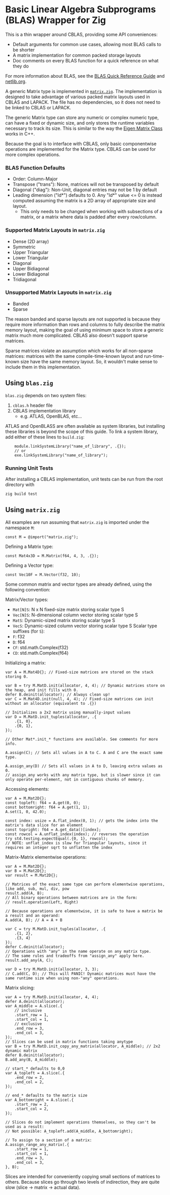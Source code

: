 # Basic Linear Algebra Subprograms (BLAS) Wrapper for Zig

This is a thin wrapper around CBLAS, providing some API conveniences:
- Default arguments for common use cases, allowing most BLAS calls to be shorter
- A matrix implementation for common packed storage layouts
- Doc comments on every BLAS function for a quick reference on what they do

For more information about BLAS, see the [BLAS Quick Reference Guide](blas.pdf) and [netlib.org](https://www.netlib.org/blas/faq.html).

A generic Matrix type is implemented in [`matrix.zig`](src/matrix.zig).
The implementation is designed to take advantage of various packed matrix layouts used in CBLAS and LAPACK.
The file has no dependencies, so it does not need to be linked to CBLAS or LAPACK.

The generic Matrix type can store any numeric or complex numeric type, can have a fixed or dynamic size, and only stores the runtime variables necessary to track its size.
This is similar to the way the [Eigen Matrix Class](https://eigen.tuxfamily.org/dox/group__TutorialMatrixClass.html) works in C++.

Because the goal is to interface with CBLAS, only basic componentwise operations are implemented for the Matrix type.
CBLAS can be used for more complex operations.

### BLAS Function Defaults
- Order: Column-Major
- Transpose ("trans"): None, matrices will not be transposed by default
- Diagonal ("diag"): Non-Unit, diagonal entries may not be 1 by default
- Leading dimension ("ld*") defaults to 0. Any "ld*" value <= 0 is instead computed assuming the matrix is a 2D array of appropriate size and layout.
    - This only needs to be changed when working with subsections of a matrix, or a matrix where data is padded after every row/column.

### Supported Matrix Layouts in `matrix.zig`
- Dense (2D array)
- Symmetric
- Upper Triangular
- Lower Triangular
- Diagonal
- Upper Bidiagonal
- Lower Bidiagonal
- Tridiagonal

### Unsupported Matrix Layouts in `matrix.zig`
- Banded
- Sparse

The reason banded and sparse layouts are not supported is because they require more information than rows and columns to
fully describe the matrix memory layout, making the goal of using minimum space to store a generic matrix much more complicated.
CBLAS also doesn't support sparse matrices.

Sparse matrices violate an assumption which works for all non-sparse matrices:
matrices with the same compile-time-known layout and run-time-known size have the same memory layout.
So, it wouldn't make sense to include them in this implementation.

## Using `blas.zig`

`blas.zig` depends on two system files:
1. `cblas.h` header file
2. CBLAS implementation library
    - e.g. ATLAS, OpenBLAS, etc...

ATLAS and OpenBLASS are often available as system libraries, but installing these libraries is beyond the scope of this guide.
To link a system library, add either of these lines to `build.zig`:

```zig
    module.linkSystemLibrary("name_of_library", .{});
    // or
    exe.linkSystemLibrary("name_of_library");
```

### Running Unit Tests

After installing a CBLAS implementation, unit tests can be run from the root directory with

```sh
zig build test
```

## Using `matrix.zig`

All examples are run assuming that `matrix.zig` is imported under the namespace `M`:
```zig
const M = @import("matrix.zig");
```

Defining a Matrix type:
```zig
const Mat4x3D = M.Matrix(f64, 4, 3, .{});
```

Defining a Vector type:
```zig
const Vec10F = M.Vector(f32, 10);
```

Some common matrix and vector types are already defined, using the following convention:

Matrix/Vector types:
- `Mat[N]S`: N x N fixed-size matrix storing scalar type S
- `Vec[N]S`: N-dimensional column vector storing scalar type S
- `MatS`: Dynamic-sized matrix storing scalar type S
- `VecS`: Dynamic-sized column vector storing scalar type S
Scalar type suffixes (for `S`):
- `F`: f32
- `D`: f64
- `CF`: std.math.Complex(f32)
- `CD`: std.math.Complex(f64)

Initializing a matrix:
```zig
var A = M.Mat4D{}; // Fixed-size matrices are stored on the stack storing 0.

var B = try M.MatD.init(allocator, 4, 4); // Dynamic matrices store on the heap, and init fills with 0.
defer B.deinit(allocator); // Always clean up!
var C = M.Mat4D.init(null, 4, 4); // Fixed-size matrices can init without an allocator (equivalent to .{})

// Initializes a 2x2 matrix using manually-input values
var D = M.MatD.init_tuples(allocator, .{
    .{1, 0},
    .{0, 1},
});

// Other Mat*.init_* functions are available. See comments for more info.

A.assign(C); // Sets all values in A to C. A and C are the exact same type.

A.assign_any(D) // Sets all values in A to D, leaving extra values as 0.
// assign_any works with any matrix type, but is slower since it can only operate per-element, not in contiguous chunks of memory.
```

Accessing elements:
```zig
var A = M.Mat2D{};
const topleft: f64 = A.get(0, 0);
const bottomright: f64 = A.get(1, 1);
A.set(1, 0, 42.0);

const index: usize = A.flat_index(0, 1); // gets the index into the matrix's data slice for an element
const topright: f64 = A.get_data()[index];
const rowcol = A.unflat_index(index); // reverses the operation
try std.testing.expectEqual(.{0, 1}, rowcol);
// NOTE: unflat_index is slow for Triangular layouts, since it requires an integer sqrt to unflatten the index
```

Matrix-Matrix elementwise operations:
```zig
var A = M.Mat2D{};
var B = M.Mat2D{};
var result = M.Mat2D{};

// Matrices of the exact same type can perform elementwise operations, like add, sub, mul, div, pow
result.add(A, B);
// All binary operations between matrices are in the form:
// result.operation(Left, Right)

// Because operations are elementwise, it is safe to have a matrix be a result and an operand:
A.add(A, B); // A = A + B

var C = try M.MatD.init_tuples(allocator, .{
    .{1, 2},
    .{3, 4}
});
defer C.deinit(allocator);
// Operations with "any" in the name operate on any matrix type.
// The same rules and tradeoffs from "assign_any" apply here.
result.add_any(A, C);

var D = try M.MatD.init(allocator, 3, 3);
// C.add(C, D); // This will PANIC! Dynamic matrices must have the same runtime size when using non-"any" operations.
```

Matrix slicing:
```zig
var A = try M.MatD.init(allocator, 4, 4);
defer A.deinit(allocator);
var A_middle = A.slice(.{
    // inclusive
    .start_row = 1,
    .start_col = 1,
    // exclusive
    .end_row = 3,
    .end_col = 3,
});
// Slices can be used in matrix functions taking anytype
var B = try M.MatD.init_copy_any_matrix(allocator, A_middle); // 2x2 dynamic matrix
defer B.deinit(allocator);
B.add_any(B, A_middle);

// start_* defaults to 0,0
var A_topleft = A.slice(.{
    .end_row = 2,
    .end_col = 2,
});

// end_* defaults to the matrix size
var A_bottomright = A.slice(.{
    .start_row = 2,
    .start_col = 2,
});

// Slices do not implement operations themselves, so they can't be used as a result:
// Not possible: A_topleft.add(A_middle, A_bottomright);

// To assign to a section of a matrix:
A.assign_range_any_matrix(.{
    .start_row = 1,
    .start_col = 1,
    .end_row = 3,
    .end_col = 3,
}, B);
```
Slices are intended for conveniently copying small sections of matrices to others.
Because slices go through two levels of indirection, they are quite slow (slice -> matrix -> actual data).